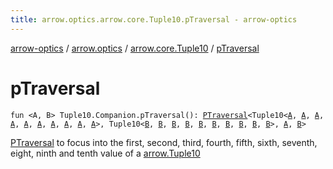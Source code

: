 ```yaml
---
title: arrow.optics.arrow.core.Tuple10.pTraversal - arrow-optics
---
```


[arrow-optics](../../index.html) / [arrow.optics](../index.html) / [arrow.core.Tuple10](index.html) / [pTraversal](./p-traversal.html)

# pTraversal

`fun <A, B> Tuple10.Companion.pTraversal(): `[`PTraversal`](../-p-traversal/index.html)`<Tuple10<`[`A`](p-traversal.html#A)`, `[`A`](p-traversal.html#A)`, `[`A`](p-traversal.html#A)`, `[`A`](p-traversal.html#A)`, `[`A`](p-traversal.html#A)`, `[`A`](p-traversal.html#A)`, `[`A`](p-traversal.html#A)`, `[`A`](p-traversal.html#A)`, `[`A`](p-traversal.html#A)`, `[`A`](p-traversal.html#A)`>, Tuple10<`[`B`](p-traversal.html#B)`, `[`B`](p-traversal.html#B)`, `[`B`](p-traversal.html#B)`, `[`B`](p-traversal.html#B)`, `[`B`](p-traversal.html#B)`, `[`B`](p-traversal.html#B)`, `[`B`](p-traversal.html#B)`, `[`B`](p-traversal.html#B)`, `[`B`](p-traversal.html#B)`, `[`B`](p-traversal.html#B)`>, `[`A`](p-traversal.html#A)`, `[`B`](p-traversal.html#B)`>`

[PTraversal](../-p-traversal/index.html) to focus into the first, second, third, fourth, fifth, sixth, seventh, eight, ninth and tenth value of a [arrow.Tuple10](#)

